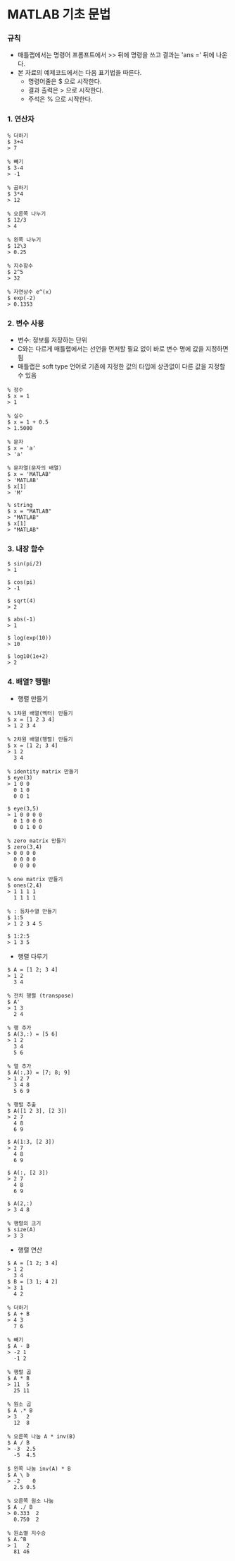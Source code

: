 # MATLAB 기초 문법


### 규칙
- 매틀랩에서는 명령어 프롬프트에서 >> 뒤에 명령을 쓰고 결과는 'ans =' 뒤에 나온다.
- 본 자료의 예제코드에서는 다음 표기법을 따른다.
    - 명령어줄은 $ 으로 시작한다.
    - 결과 출력은 > 으로 시작한다.
    - 주석은 % 으로 시작한다.



### 1. 연산자

```
% 더하기
$ 3+4
> 7

% 빼기
$ 3-4
> -1

% 곱하기
$ 3*4
> 12

% 오른쪽 나누기
$ 12/3
> 4

% 왼쪽 나누기
$ 12\3
> 0.25

% 지수함수
$ 2^5
> 32

% 자연상수 e^(x)
$ exp(-2)
> 0.1353
```



### 2. 변수 사용

- 변수: 정보를 저장하는 단위
- C와는 다르게 매틀랩에서는 선언을 먼저할 필요 없이 바로 변수 명에 값을 지정하면 됨
- 매틀랩은 soft type 언어로 기존에 지정한 값의 타입에 상관없이 다른 값을 지정할 수 있음
```
% 정수
$ x = 1
> 1

% 실수
$ x = 1 + 0.5
> 1.5000

% 문자
$ x = 'a'
> 'a'

% 문자열(문자의 배열)
$ x = 'MATLAB'
> 'MATLAB'
$ x[1]
> 'M'

% string
$ x = "MATLAB"
> "MATLAB"
$ x[1]
> "MATLAB"
```



### 3. 내장 함수

```
$ sin(pi/2)
> 1

$ cos(pi)
> -1

$ sqrt(4)
> 2

$ abs(-1)
> 1

$ log(exp(10))
> 10

$ log10(1e+2)
> 2
```

### 4. 배열? 행렬!

- 행렬 만들기
```
% 1차원 배열(벡터) 만들기
$ x = [1 2 3 4]
> 1 2 3 4

% 2차원 배열(행렬) 만들기
$ x = [1 2; 3 4]
> 1 2
  3 4

% identity matrix 만들기
$ eye(3)
> 1 0 0
  0 1 0
  0 0 1

$ eye(3,5)
> 1 0 0 0 0
  0 1 0 0 0
  0 0 1 0 0

% zero matrix 만들기
$ zero(3,4)
> 0 0 0 0
  0 0 0 0
  0 0 0 0

% one matrix 만들기
$ ones(2,4)
> 1 1 1 1
  1 1 1 1

% : 등차수열 만들기
$ 1:5
> 1 2 3 4 5

$ 1:2:5
> 1 3 5
```

- 행렬 다루기
```
$ A = [1 2; 3 4]
> 1 2
  3 4

% 전치 행렬 (transpose)
$ A'
> 1 3
  2 4

% 행 추가
$ A(3,:) = [5 6]  
> 1 2
  3 4
  5 6

% 열 추가
$ A(:,3) = [7; 8; 9]  
> 1 2 7
  3 4 8 
  5 6 9

% 행렬 추출
$ A([1 2 3], [2 3])
> 2 7
  4 8
  6 9

$ A(1:3, [2 3])
> 2 7
  4 8
  6 9

$ A(:, [2 3])
> 2 7
  4 8
  6 9

$ A(2,:)
> 3 4 8

% 행렬의 크기
$ size(A)
> 3 3
```

- 행렬 연산
```
$ A = [1 2; 3 4]
> 1 2
  3 4
$ B = [3 1; 4 2]
> 3 1
  4 2

% 더하기 
$ A + B
> 4 3
  7 6

% 빼기
$ A - B
> -2 1
  -1 2

% 행렬 곱
$ A * B
> 11  5
  25 11

% 원소 곱
$ A .* B
> 3   2
  12  8

% 오른쪽 나눔 A * inv(B)
$ A / B
> -3  2.5
  -5  4.5

$ 왼쪽 나눔 inv(A) * B
$ A \ b
> -2    0
  2.5 0.5

% 오른쪽 원소 나눔
$ A ./ B
> 0.333  2
  0.750  2

% 원소별 지수승
$ A.^B
> 1   2
  81 46
```
